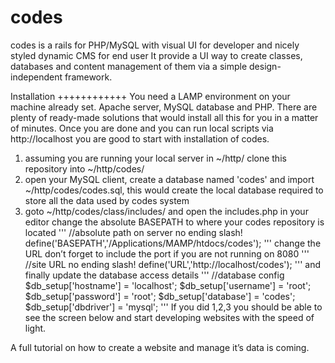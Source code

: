 codes
=====

codes is a rails for PHP/MySQL with visual UI for developer and nicely styled dynamic CMS for end user
It provide a UI way to create classes, databases and content management of them via a simple design-independent framework.

Installation
++++++++++++
You need a LAMP environment on your machine already set. Apache server, MySQL database and PHP. There are plenty of ready-made solutions that would install all this for you in a matter of minutes.
Once you are done and you can run local scripts via http://localhost you are good to start with installation of codes.

1. assuming you are running your local server in ~/http/ clone this repository into ~/http/codes/
2. open your MySQL client, create a database named 'codes' and import ~/http/codes/codes.sql, this would create the local database required to store all the data used by codes system
3. goto ~/http/codes/class/includes/ and open the includes.php in your editor
change the absolute BASEPATH to where your codes repository is located
'''
//absolute path on server no ending slash!
define('BASEPATH','/Applications/MAMP/htdocs/codes');
'''
change the URL don’t forget to include the port if you are not running on 8080
'''
//site URL no ending slash!
define('URL','http://localhost/codes');
'''
and finally update the database access details
'''
//database config
$db_setup['hostname'] = 'localhost';
$db_setup['username'] = 'root';
$db_setup['password'] = 'root';
$db_setup['database'] = 'codes';
$db_setup['dbdriver'] = 'mysql';
'''
If you did 1,2,3 you should be able to see the screen below and start developing websites with the speed of light.

A full tutorial on how to create a website and manage it’s data is coming.
